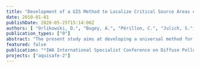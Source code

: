 ```yaml
---
title: "Development of a GIS Method to Localize Critical Source Areas of Diffuse Nitrate Pollution"
date: 2010-01-01
publishDate: 2020-05-25T15:14:06Z
authors: [ "Orlikowski, D.", "Bugey, A.", "Périllon, C.", "Julich, S.", "Guégain, C.", "Soyeux, E.", "matzinger" ]
publication_types: ["0"]
abstract: "The present study aims at developing a universal method for the localization of critical source areas (CSAs) of diffuse NO3- pollution in rural catchments with low data availability. Based on existing methods land use, soil, slope, riparian buffer strips and distance to surface waters were identified as the most relevant indicator parameters for diffuse agricultural NO3-pollution. The five parameters are averaged in a GIS-overlay to localize areas with low, medium and high risk of NO3- pollution. A first application of the GIS approach to the Ic catchment in France, shows that identified CSAs are in good agreement with results from river monitoring and numerical modelling. Additionally, the GIS approach showed low sensitivity to single parameters, which makes it robust to varying data availability. As a result, the tested GIS-approach provides a promising, easy-to-use CSA identification concept, applicable for a wide range of rural catchments."
featured: false
publication: "*IWA International Specialist Conference on Diffuse Pollution (DIPCON)*"
projects: ["aquisafe-2"]
---
```


